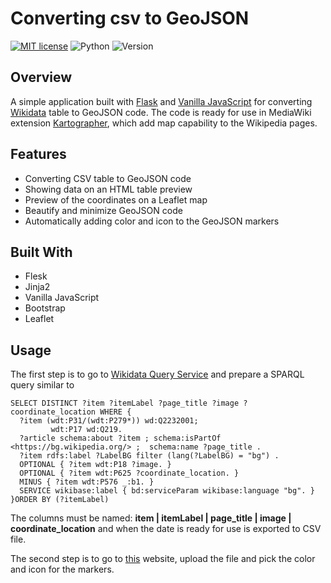 # Converting csv to GeoJSON

[![MIT license](https://img.shields.io/badge/license-MIT-brightgreen)](https://lbesson.mit-license.org/)
![Python](https://img.shields.io/badge/language-Python-brightgreen)
![Version](https://img.shields.io/badge/python-3.6%20%7C%203.7-blue)


## Overview

A simple application built with [Flask](https://flask.palletsprojects.com/en/1.1.x/) and [Vanilla JavaScript](http://vanilla-js.com/) for converting [Wikidata](https://www.wikidata.org/wiki/Wikidata:Main_Page) table to GeoJSON code. The code is ready for use in MediaWiki extension [Kartographer](https://www.mediawiki.org/wiki/Extension:Kartographer), which add map capability to the Wikipedia pages.

## Features

- Converting CSV table to GeoJSON code
- Showing data on an HTML table preview
- Preview of the coordinates on a Leaflet map
- Beautify and minimize GeoJSON code
- Automatically adding color and icon to the GeoJSON markers

## Built With

- Flesk
- Jinja2
- Vanilla JavaScript
- Bootstrap
- Leaflet

## Usage
The first step is to go to [Wikidata Query Service](https://query.wikidata.org/) and prepare a SPARQL query similar to 

```SPARQL
SELECT DISTINCT ?item ?itemLabel ?page_title ?image ?coordinate_location WHERE {
  ?item (wdt:P31/(wdt:P279*)) wd:Q2232001;
         wdt:P17 wd:Q219.
  ?article schema:about ?item ; schema:isPartOf <https://bg.wikipedia.org/> ;  schema:name ?page_title .
  ?item rdfs:label ?LabelBG filter (lang(?LabelBG) = "bg") .
  OPTIONAL { ?item wdt:P18 ?image. }
  OPTIONAL { ?item wdt:P625 ?coordinate_location. }
  MINUS { ?item wdt:P576 _:b1. }
  SERVICE wikibase:label { bd:serviceParam wikibase:language "bg". }
}ORDER BY (?itemLabel)
```
The columns must be named: **item | itemLabel | page_title | image | coordinate_location** and when the date is ready for use is exported to CSV file.

The second step is to go to [this](https://csvtojsonconverting.herokuapp.com/) website, upload the file and pick the color and icon for the markers.

